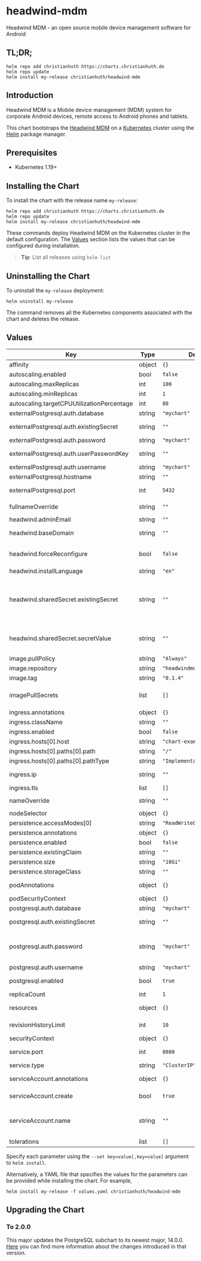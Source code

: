 # headwind-mdm

Headwind MDM - an open source mobile device management software for Android

## TL;DR;

```console
helm repo add christianhuth https://charts.christianhuth.de
helm repo update
helm install my-release christianhuth/headwind-mdm
```

## Introduction

Headwind MDM is a Mobile device management (MDM) system for corporate Android devices, remote access to Android phones and tablets.

This chart bootstraps the [Headwind MDM](https://github.com/h-mdm) on a [Kubernetes](http://kubernetes.io) cluster using the [Helm](https://helm.sh) package manager.

## Prerequisites

- Kubernetes 1.19+

## Installing the Chart

To install the chart with the release name `my-release`:

```console
helm repo add christianhuth https://charts.christianhuth.de
helm repo update
helm install my-release christianhuth/headwind-mdm
```

These commands deploy Headwind MDM on the Kubernetes cluster in the default configuration. The [Values](#values) section lists the values that can be configured during installation.

> **Tip**: List all releases using `helm list`

## Uninstalling the Chart

To uninstall the `my-release` deployment:

```console
helm uninstall my-release
```

The command removes all the Kubernetes components associated with the chart and deletes the release.

## Values

| Key                                        | Type   | Default                    | Description                                                                                                                                                                   |
| ------------------------------------------ | ------ | -------------------------- | ----------------------------------------------------------------------------------------------------------------------------------------------------------------------------- |
| affinity                                   | object | `{}`                       | Affinity settings for pod assignment                                                                                                                                          |
| autoscaling.enabled                        | bool   | `false`                    |                                                                                                                                                                               |
| autoscaling.maxReplicas                    | int    | `100`                      |                                                                                                                                                                               |
| autoscaling.minReplicas                    | int    | `1`                        |                                                                                                                                                                               |
| autoscaling.targetCPUUtilizationPercentage | int    | `80`                       |                                                                                                                                                                               |
| externalPostgresql.auth.database           | string | `"mychart"`                | Name of the database to use                                                                                                                                                   |
| externalPostgresql.auth.existingSecret     | string | `""`                       | Name of existing secret to use for PostgreSQL credentials                                                                                                                     |
| externalPostgresql.auth.password           | string | `"mychart"`                | Password to use                                                                                                                                                               |
| externalPostgresql.auth.userPasswordKey    | string | `""`                       | Key in the secret containing the password                                                                                                                                     |
| externalPostgresql.auth.username           | string | `"mychart"`                | Name of the user to use                                                                                                                                                       |
| externalPostgresql.hostname                | string | `""`                       | Hostname of the PostgreSQL database                                                                                                                                           |
| externalPostgresql.port                    | int    | `5432`                     | Port used to connect to PostgreSQL database                                                                                                                                   |
| fullnameOverride                           | string | `""`                       | String to fully override `"headwind-mdm.fullname"`                                                                                                                            |
| headwind.adminEmail                        | string | `""`                       | Email of admin user                                                                                                                                                           |
| headwind.baseDomain                        | string | `""`                       | URL under which Headwind will be available                                                                                                                                    |
| headwind.forceReconfigure                  | bool   | `false`                    | Subsequent starts of the container skip this step, but you can force the renewal of the configuration                                                                         |
| headwind.installLanguage                   | string | `"en"`                     | Available values: en, ru (en by default)                                                                                                                                      |
| headwind.sharedSecret.existingSecret       | string | `""`                       | An existing secret that contains the shared secret for a premium setup. If this is provided `headwind.sharedSecret.secretValue` is ignored. Key needs to be `shared-secret``. |
| headwind.sharedSecret.secretValue          | string | `""`                       | The shared secret for a premium setup. Ignored if `headwind.sharedSecret.existingSecret` is provided.                                                                         |
| image.pullPolicy                           | string | `"Always"`                 | image pull policy                                                                                                                                                             |
| image.repository                           | string | `"headwindmdm/hmdm"`       | image repository                                                                                                                                                              |
| image.tag                                  | string | `"0.1.4"`                  | Overrides the image tag                                                                                                                                                       |
| imagePullSecrets                           | list   | `[]`                       | If defined, uses a Secret to pull an image from a private Docker registry or repository.                                                                                      |
| ingress.annotations                        | object | `{}`                       |                                                                                                                                                                               |
| ingress.className                          | string | `""`                       |                                                                                                                                                                               |
| ingress.enabled                            | bool   | `false`                    |                                                                                                                                                                               |
| ingress.hosts[0].host                      | string | `"chart-example.local"`    |                                                                                                                                                                               |
| ingress.hosts[0].paths[0].path             | string | `"/"`                      |                                                                                                                                                                               |
| ingress.hosts[0].paths[0].pathType         | string | `"ImplementationSpecific"` |                                                                                                                                                                               |
| ingress.ip                                 | string | `""`                       | ip to resolve public uri behind reverse proxy                                                                                                                                 |
| ingress.tls                                | list   | `[]`                       |                                                                                                                                                                               |
| nameOverride                               | string | `""`                       | Provide a name in place of `headwind-mdm`                                                                                                                                     |
| nodeSelector                               | object | `{}`                       | Node labels for pod assignment                                                                                                                                                |
| persistence.accessModes[0]                 | string | `"ReadWriteOnce"`          |                                                                                                                                                                               |
| persistence.annotations                    | object | `{}`                       |                                                                                                                                                                               |
| persistence.enabled                        | bool   | `false`                    |                                                                                                                                                                               |
| persistence.existingClaim                  | string | `""`                       |                                                                                                                                                                               |
| persistence.size                           | string | `"10Gi"`                   |                                                                                                                                                                               |
| persistence.storageClass                   | string | `""`                       |                                                                                                                                                                               |
| podAnnotations                             | object | `{}`                       | Annotations to be added to exporter pods                                                                                                                                      |
| podSecurityContext                         | object | `{}`                       | pod-level security context                                                                                                                                                    |
| postgresql.auth.database                   | string | `"mychart"`                | Name for a custom database to create                                                                                                                                          |
| postgresql.auth.existingSecret             | string | `""`                       | Name of existing secret to use for PostgreSQL credentials                                                                                                                     |
| postgresql.auth.password                   | string | `"mychart"`                | Password for the custom user to create. Ignored if postgresql.auth.existingSecret is provided                                                                                 |
| postgresql.auth.username                   | string | `"mychart"`                | Name for a custom user to create                                                                                                                                              |
| postgresql.enabled                         | bool   | `true`                     | enable PostgreSQL™ subchart from Bitnami                                                                                                                                     |
| replicaCount                               | int    | `1`                        | Number of replicas                                                                                                                                                            |
| resources                                  | object | `{}`                       | Resource limits and requests for the headwind pods.                                                                                                                           |
| revisionHistoryLimit                       | int    | `10`                       | The number of old ReplicaSets to retain                                                                                                                                       |
| securityContext                            | object | `{}`                       | container-level security context                                                                                                                                              |
| service.port                               | int    | `8080`                     | Kubernetes port where service is exposed                                                                                                                                      |
| service.type                               | string | `"ClusterIP"`              | Kubernetes service type                                                                                                                                                       |
| serviceAccount.annotations                 | object | `{}`                       | Annotations to add to the service account                                                                                                                                     |
| serviceAccount.create                      | bool   | `true`                     | Specifies whether a service account should be created                                                                                                                         |
| serviceAccount.name                        | string | `""`                       | The name of the service account to use. If not set and create is true, a name is generated using the fullname template                                                        |
| tolerations                                | list   | `[]`                       | Toleration labels for pod assignment                                                                                                                                          |

Specify each parameter using the `--set key=value[,key=value]` argument to `helm install`.

Alternatively, a YAML file that specifies the values for the parameters can be provided while installing the chart. For example,

```console
helm install my-release -f values.yaml christianhuth/headwind-mdm
```

## Upgrading the Chart

### To 2.0.0

This major updates the PostgreSQL subchart to its newest major, 14.0.0. [Here](https://github.com/bitnami/charts/tree/master/bitnami/postgresql#to-1400) you can find more information about the changes introduced in that version.
